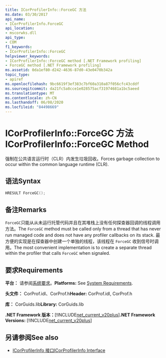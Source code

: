 ```yaml
---
title: ICorProfilerInfo::ForceGC 方法
ms.date: 03/30/2017
api_name:
- ICorProfilerInfo.ForceGC
api_location:
- mscorwks.dll
api_type:
- COM
f1_keywords:
- ICorProfilerInfo::ForceGC
helpviewer_keywords:
- ICorProfilerInfo::ForceGC method [.NET Framework profiling]
- ForceGC method [.NET Framework profiling]
ms.assetid: 0da1ef80-d242-4636-87d0-43e0470b342a
topic_type:
- apiref
ms.openlocfilehash: 9bc6619f3ef383c7bf60a310a87f056cfc43cddf
ms.sourcegitcommit: da21fc5a8cce1e028575acf31974681a1bc5aeed
ms.translationtype: MT
ms.contentlocale: zh-CN
ms.lasthandoff: 06/08/2020
ms.locfileid: "84498669"
---
```

# <a name="icorprofilerinfoforcegc-method"></a><span data-ttu-id="92224-102">ICorProfilerInfo::ForceGC 方法</span><span class="sxs-lookup"><span data-stu-id="92224-102">ICorProfilerInfo::ForceGC Method</span></span>
<span data-ttu-id="92224-103">强制在公共语言运行时（CLR）内发生垃圾回收。</span><span class="sxs-lookup"><span data-stu-id="92224-103">Forces garbage collection to occur within the common language runtime (CLR).</span></span>  
  
## <a name="syntax"></a><span data-ttu-id="92224-104">语法</span><span class="sxs-lookup"><span data-stu-id="92224-104">Syntax</span></span>  
  
```cpp  
HRESULT ForceGC();  
```  
  
## <a name="remarks"></a><span data-ttu-id="92224-105">备注</span><span class="sxs-lookup"><span data-stu-id="92224-105">Remarks</span></span>  
 <span data-ttu-id="92224-106">`ForceGC`只能从从未运行托管代码并且在其堆栈上没有任何探查器回调的线程调用方法。</span><span class="sxs-lookup"><span data-stu-id="92224-106">The `ForceGC` method must be called only from a thread that has never run managed code and does not have any profiler callbacks on its stack.</span></span> <span data-ttu-id="92224-107">最方便的实现是在探查器中创建一个单独的线程，该线程在 `ForceGC` 收到信号时调用。</span><span class="sxs-lookup"><span data-stu-id="92224-107">The most convenient implementation is to create a separate thread within the profiler that calls `ForceGC` when signaled.</span></span>  
  
## <a name="requirements"></a><span data-ttu-id="92224-108">要求</span><span class="sxs-lookup"><span data-stu-id="92224-108">Requirements</span></span>  
 <span data-ttu-id="92224-109">**平台：** 请参阅[系统要求](../../get-started/system-requirements.md)。</span><span class="sxs-lookup"><span data-stu-id="92224-109">**Platforms:** See [System Requirements](../../get-started/system-requirements.md).</span></span>  
  
 <span data-ttu-id="92224-110">**头文件：** CorProf.idl、CorProf.h</span><span class="sxs-lookup"><span data-stu-id="92224-110">**Header:** CorProf.idl, CorProf.h</span></span>  
  
 <span data-ttu-id="92224-111">**库：** CorGuids.lib</span><span class="sxs-lookup"><span data-stu-id="92224-111">**Library:** CorGuids.lib</span></span>  
  
 <span data-ttu-id="92224-112">**.NET Framework 版本：**[!INCLUDE[net_current_v20plus](../../../../includes/net-current-v20plus-md.md)]</span><span class="sxs-lookup"><span data-stu-id="92224-112">**.NET Framework Versions:** [!INCLUDE[net_current_v20plus](../../../../includes/net-current-v20plus-md.md)]</span></span>  
  
## <a name="see-also"></a><span data-ttu-id="92224-113">另请参阅</span><span class="sxs-lookup"><span data-stu-id="92224-113">See also</span></span>

- [<span data-ttu-id="92224-114">ICorProfilerInfo 接口</span><span class="sxs-lookup"><span data-stu-id="92224-114">ICorProfilerInfo Interface</span></span>](icorprofilerinfo-interface.md)
